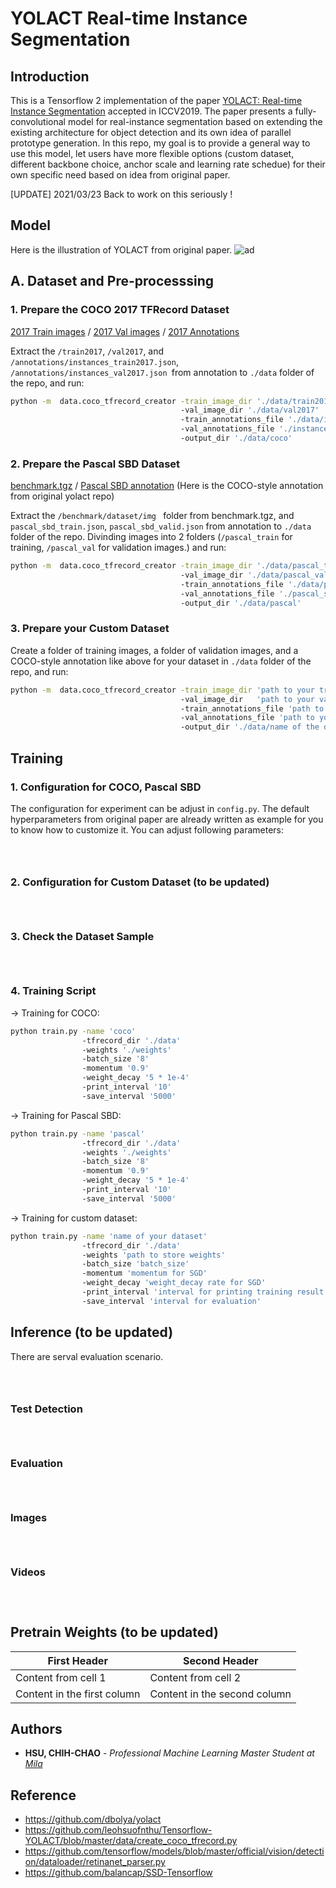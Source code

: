 # YOLACT Real-time Instance Segmentation
## Introduction
This is a Tensorflow 2 implementation of the paper [YOLACT: Real-time Instance Segmentation](https://arxiv.org/abs/1904.02689) accepted in ICCV2019. The paper presents a fully-convolutional model for real-instance segmentation based on extending the existing architecture for object detection and its own idea of parallel prototype generation. In this repo, my goal is to provide a general way to use this model, let users have more flexible options (custom dataset, different backbone choice, anchor scale and learning rate schedue) for their own specific need based on idea from original paper.

[UPDATE] 2021/03/23 Back to work on this seriously !

## Model
Here is the illustration of YOLACT from original paper.
![ad](https://github.com/leohsuofnthu/Tensorflow-YOLACT/blob/master/images/model.png)

## A. Dataset and Pre-processsing

### 1. Prepare the COCO 2017 TFRecord Dataset
[2017 Train images](http://images.cocodataset.org/zips/train2017.zip)  / [2017 Val images](http://images.cocodataset.org/zips/val2017.zip) / [2017 Annotations](http://images.cocodataset.org/annotations/annotations_trainval2017.zip) <br/>

Extract the ```/train2017```, ```/val2017```, and ```/annotations/instances_train2017.json```, ```/annotations/instances_val2017.json ```from annotation to ```./data``` folder of the repo, and run:

```bash
python -m  data.coco_tfrecord_creator -train_image_dir './data/train2017' 
                                      -val_image_dir './data/val2017' 
                                      -train_annotations_file './data/instances_train2017.json' 
                                      -val_annotations_file './instances_val2017.json' 
                                      -output_dir './data/coco'
```
### 2. Prepare the Pascal SBD Dataset
[benchmark.tgz](http://www.eecs.berkeley.edu/Research/Projects/CS/vision/grouping/semantic_contours/benchmark.tgz)  /
[Pascal SBD annotation](https://drive.google.com/file/d/1ExrRSPVctHW8Nxrn0SofU1lVhK5Wn0_S/view) (Here is the COCO-style annotation from original yolact repo)  <br/>

Extract the ```/benchmark/dataset/img ``` folder from benchmark.tgz, and ```pascal_sbd_train.json```, ```pascal_sbd_valid.json``` from annotation to ```./data``` folder of the repo. Divinding images into 2 folders (```/pascal_train``` for training, ```/pascal_val``` for validation images.) and run:

```bash
python -m  data.coco_tfrecord_creator -train_image_dir './data/pascal_train' 
                                      -val_image_dir './data/pascal_val' 
                                      -train_annotations_file './data/pascal_sbd_train.json' 
                                      -val_annotations_file './pascal_sbd_valid.json' 
                                      -output_dir './data/pascal'
```

### 3. Prepare your Custom Dataset
Create a folder of training images, a folder of validation images, and a COCO-style annotation like above for your dataset in ```./data``` folder of the repo, and run:

```bash
python -m  data.coco_tfrecord_creator -train_image_dir 'path to your training images' 
                                      -val_image_dir   'path to your validaiton images'  
                                      -train_annotations_file 'path to your training annotations' 
                                      -val_annotations_file 'path to your validation annotations' 
                                      -output_dir './data/name of the dataset'
```
## Training
### 1. Configuration for COCO, Pascal SBD
The configuration for experiment can be adjust in ```config.py```. The default hyperparameters from original paper are already written as example for you to know how to customize it. You can adjust following parameters:
```bash




```

### 2. Configuration for Custom Dataset (to be updated)
```bash




```
### 3. Check the Dataset Sample 
```bash




```

### 4. Training Script
-> Training for COCO:
```bash
python train.py -name 'coco'
                -tfrecord_dir './data'
                -weights './weights' 
                -batch_size '8'
                -momentum '0.9'
                -weight_decay '5 * 1e-4'
                -print_interval '10'
                -save_interval '5000'
```
-> Training for Pascal SBD:
```bash
python train.py -name 'pascal'
                -tfrecord_dir './data'
                -weights './weights' 
                -batch_size '8'
                -momentum '0.9'
                -weight_decay '5 * 1e-4'
                -print_interval '10'
                -save_interval '5000'
```
-> Training for custom dataset:
```bash
python train.py -name 'name of your dataset'
                -tfrecord_dir './data'
                -weights 'path to store weights' 
                -batch_size 'batch_size'
                -momentum 'momentum for SGD'
                -weight_decay 'weight_decay rate for SGD'
                -print_interval 'interval for printing training result'
                -save_interval 'interval for evaluation'
```
## Inference (to be updated)
There are serval evaluation scenario.
```bash




```
### Test Detection
```bash




```
### Evaluation
```bash




```
### Images
```bash




```
### Videos 
```bash




```

## Pretrain Weights (to be updated)
First Header | Second Header
------------ | -------------
Content from cell 1 | Content from cell 2
Content in the first column | Content in the second column
## Authors

* **HSU, CHIH-CHAO** - *Professional Machine Learning Master Student at [Mila](https://mila.quebec/)* 

## Reference
* https://github.com/dbolya/yolact
* https://github.com/leohsuofnthu/Tensorflow-YOLACT/blob/master/data/create_coco_tfrecord.py
* https://github.com/tensorflow/models/blob/master/official/vision/detection/dataloader/retinanet_parser.py
* https://github.com/balancap/SSD-Tensorflow
